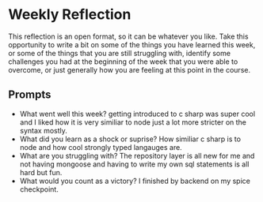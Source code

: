 # Weekly Reflection
This reflection is an open format, so it can be whatever you like. Take this opportunity to write a bit on some of the things you have learned this week, or some of the things that you are still struggling with, identify some challenges you had at the beginning of the week that you were able to overcome, or just generally how you are feeling at this point in the course.

## Prompts
- What went well this week?
    getting introduced to c sharp was super cool and I liked how it is very similiar to node just a lot more stricter on the syntax mostly.
- What did you learn as a shock or suprise?
    How similiar c sharp is to node and how cool strongly typed langauges are.
- What are you struggling with?
    The repository layer is all new for me and not having mongoose and having to write my own sql statements is all hard but fun.
- What would you count as a victory?
    I finished by backend on my spice checkpoint.